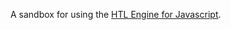 A sandbox for using the [HTL Engine for Javascript](https://github.com/megazear7/htlengine-testing).

